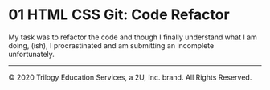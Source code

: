 # 01 HTML CSS Git: Code Refactor

My task was to refactor the code and though I finally understand what I am doing, (ish), I procrastinated and am submitting an incomplete unfortunately.

---

© 2020 Trilogy Education Services, a 2U, Inc. brand. All Rights Reserved.
